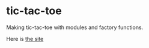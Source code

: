 # tic-tac-toe

Making tic-tac-toe with modules and factory functions.

Here is [the site](https://myshro.github.io/tic-tac-toe/)
